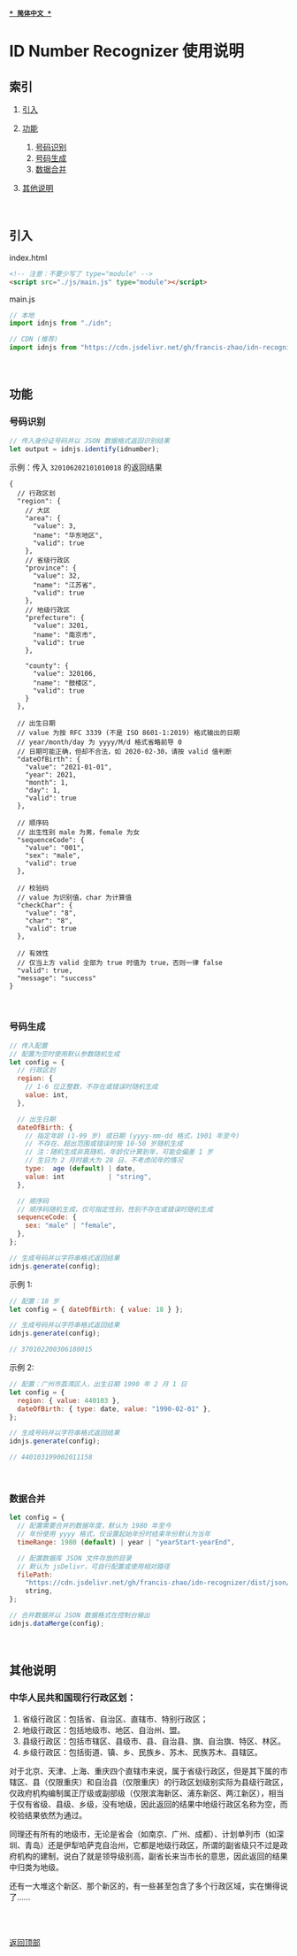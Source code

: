[<kbd>**`* 简体中文 *`**</kbd>](https://github.com/francis-zhao/idn-recognizer/tree/master/src/js#readme "读我")

# ID Number Recognizer 使用说明

<h2 id="index">索引</h2>

1. [引入](#import)

2. [功能](#function)

   1. [号码识别](#identify)
   2. [号码生成](#generate)
   3. [数据合并](#datamerge)

3. [其他说明](#others)

<br>

<h2 id="import">引入</h2>

index.html

```html
<!-- 注意：不要少写了 type="module" -->
<script src="./js/main.js" type="module"></script>
```

main.js

```javascript
// 本地
import idnjs from "./idn";

// CDN (推荐)
import idnjs from "https://cdn.jsdelivr.net/gh/francis-zhao/idn-recognizer/dist/js/idn.min";
```

<br>

<h2 id="function">功能</h2>

<h3 id="identify">号码识别</h3>

```javascript
// 传入身份证号码并以 JSON 数据格式返回识别结果
let output = idnjs.identify(idnumber);
```

示例：传入 `320106202101010018` 的返回结果

```jsonc
{
  // 行政区划
  "region": {
    // 大区
    "area": {
      "value": 3,
      "name": "华东地区",
      "valid": true
    },
    // 省级行政区
    "province": {
      "value": 32,
      "name": "江苏省",
      "valid": true
    },
    // 地级行政区
    "prefecture": {
      "value": 3201,
      "name": "南京市",
      "valid": true
    },

    "county": {
      "value": 320106,
      "name": "鼓楼区",
      "valid": true
    }
  },

  // 出生日期
  // value 为按 RFC 3339 (不是 ISO 8601-1:2019) 格式输出的日期
  // year/month/day 为 yyyy/M/d 格式省略前导 0
  // 日期可能正确，但却不合法，如 2020-02-30，请按 valid 值判断
  "dateOfBirth": {
    "value": "2021-01-01",
    "year": 2021,
    "month": 1,
    "day": 1,
    "valid": true
  },

  // 顺序码
  // 出生性别 male 为男，female 为女
  "sequenceCode": {
    "value": "001",
    "sex": "male",
    "valid": true
  },

  // 校验码
  // value 为识别值，char 为计算值
  "checkChar": {
    "value": "8",
    "char": "8",
    "valid": true
  },

  // 有效性
  // 仅当上方 valid 全部为 true 时值为 true，否则一律 false
  "valid": true,
  "message": "success"
}
```

<br>

<h3 id="generate">号码生成</h3>

```javascript
// 传入配置
// 配置为空时使用默认参数随机生成
let config = {
  // 行政区划
  region: {
    // 1-6 位正整数，不存在或错误时随机生成
    value: int,
  },

  // 出生日期
  dateOfBirth: {
    // 指定年龄 (1-99 岁) 或日期 (yyyy-mm-dd 格式，1901 年至今)
    // 不存在、超出范围或错误时按 10-50 岁随机生成
    // 注：随机生成非真随机，年龄仅计算到年，可能会偏差 1 岁
    // 生日为 2 月时最大为 28 日，不考虑闰年的情况
    type:  age (default) | date,
    value: int           | "string",
  },

  // 顺序码
  // 顺序码随机生成，仅可指定性别，性别不存在或错误时随机生成
  sequenceCode: {
    sex: "male" | "female",
  },
};

// 生成号码并以字符串格式返回结果
idnjs.generate(config);
```

示例 1:

```javascript
// 配置：18 岁
let config = { dateOfBirth: { value: 18 } };

// 生成号码并以字符串格式返回结果
idnjs.generate(config);

// 370102200306180015
```

示例 2:

```javascript
// 配置：广州市荔湾区人，出生日期 1990 年 2 月 1 日
let config = {
  region: { value: 440103 },
  dateOfBirth: { type: date, value: "1990-02-01" },
};

// 生成号码并以字符串格式返回结果
idnjs.generate(config);

// 440103199002011158
```

<br>

<h3 id="datamerge">数据合并</h3>

```javascript
let config = {
  // 配置需要合并的数据年度，默认为 1980 年至今
  // 年份使用 yyyy 格式，仅设置起始年份时结束年份默认为当年
  timeRange: 1980 (default) | year | "yearStart-yearEnd",

  // 配置数据库 JSON 文件存放的目录
  // 默认为 jsDelivr，可自行配置或使用相对路径
  filePath:
    "https://cdn.jsdelivr.net/gh/francis-zhao/idn-recognizer/dist/json/" (default) |
    string,
};

// 合并数据并以 JSON 数据格式在控制台输出
idnjs.dataMerge(config);
```

<br>

<h2 id="others">其他说明</h2>

### 中华人民共和国现行行政区划：

1. 省级行政区：包括省、自治区、直辖市、特别行政区；
2. 地级行政区：包括地级市、地区、自治州、盟。
3. 县级行政区：包括市辖区、县级市、县、自治县、旗、自治旗、特区、林区。
4. 乡级行政区：包括街道、镇、乡、民族乡、苏木、民族苏木、县辖区。

对于北京、天津、上海、重庆四个直辖市来说，属于省级行政区，但是其下属的市辖区、县（仅限重庆）和自治县（仅限重庆）的行政区划级别实际为县级行政区，仅政府机构编制属正厅级或副部级（仅限滨海新区、浦东新区、两江新区），相当于仅有省级、县级、乡级，没有地级，因此返回的结果中地级行政区名称为空，而校验结果依然为通过。

同理还有所有的地级市，无论是省会（如南京、广州、成都）、计划单列市（如深圳、青岛）还是伊犁哈萨克自治州，它都是地级行政区，所谓的副省级只不过是政府机构的建制，说白了就是领导级别高，副省长来当市长的意思，因此返回的结果中归类为地级。

还有一大堆这个新区、那个新区的，有一些甚至包含了多个行政区域，实在懒得说了……

<br>
<br>

[<kbd>返回顶部</kbd>](# "返回顶部")

```

```
